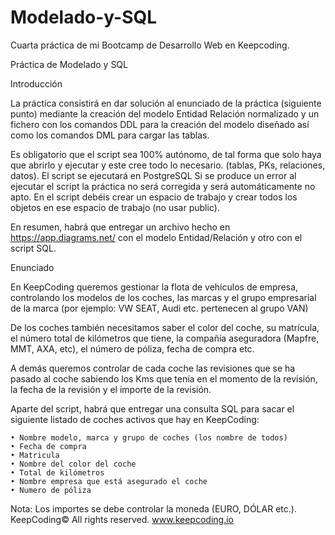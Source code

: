 # Modelado-y-SQL
Cuarta práctica de mi Bootcamp de Desarrollo Web en Keepcoding.

Práctica de Modelado y SQL

Introducción

La práctica consistirá en dar solución al enunciado de la práctica (siguiente punto) mediante la creación del modelo Entidad Relación normalizado y un fichero con los comandos DDL para la creación del modelo diseñado así como los comandos DML para cargar las tablas.

Es obligatorio que el script sea 100% autónomo, de tal forma que solo haya que abrirlo y ejecutar y este cree todo lo necesario. (tablas, PKs, relaciones, datos). El script se ejecutará en PostgreSQL Si se produce un error al ejecutar el script la práctica no será corregida y será automáticamente no apto. En el script debéis crear un espacio de trabajo y crear todos los objetos en ese espacio de trabajo (no usar public).

En resumen, habrá que entregar un archivo hecho en https://app.diagrams.net/ con el modelo Entidad/Relación y otro con el script SQL.

Enunciado

En KeepCoding queremos gestionar la flota de vehículos de empresa, controlando los modelos de los coches, las marcas y el grupo empresarial de la marca (por ejemplo: VW SEAT, Audi etc. pertenecen al grupo VAN)

De los coches también necesitamos saber el color del coche, su matrícula, el número total de kilómetros que tiene, la compañía aseguradora (Mapfre, MMT, AXA, etc), el número de póliza, fecha de compra etc.

A demás queremos controlar de cada coche las revisiones que se ha pasado al coche sabiendo los Kms que tenía en el momento de la revisión, la fecha de la revisión y el importe de la revisión.

Aparte del script, habrá que entregar una consulta SQL para sacar el siguiente listado de coches activos que hay en KeepCoding:

    • Nombre modelo, marca y grupo de coches (los nombre de todos)
    • Fecha de compra
    • Matricula
    • Nombre del color del coche
    • Total de kilómetros
    • Nombre empresa que está asegurado el coche
    • Numero de póliza

Nota: Los importes se debe controlar la moneda (EURO, DÓLAR etc.). KeepCoding© All rights reserved.
www.keepcoding.io
